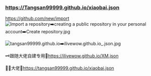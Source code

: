 ### https://Tangsan99999.github.io/xiaobai.json
https://github.com/new/import
![Import a repository➡️creating a public repository in your personal account➡️Create repository.jpg](https://github.com/ilivewow/ilivewow.github.io/blob/3bda717854cbd170559804e2f73a48a21ae943a8/Import%20a%20repository%E2%9E%A1%EF%B8%8Fcreating%20a%20public%20repository%20in%20your%20personal%20account%E2%9E%A1%EF%B8%8FCreate%20repository.jpg)

![tangsan99999.github.io➡️ilivewow.github.io_.json.jpg](https://github.com/ilivewow/ilivewow.github.io/blob/3bda717854cbd170559804e2f73a48a21ae943a8/tangsan99999.github.io%E2%9E%A1%EF%B8%8Filivewow.github.io_.json.jpg)


🗝️跟随大佬自建专用🔗https://ilivewow.github.io/XM.json

🙏🏻大佬🔗https://tangsan99999.github.io/xiaobai.json

